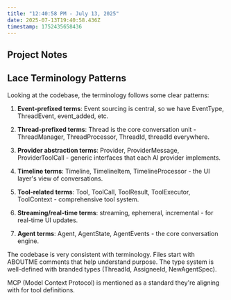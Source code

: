 ```yaml
---
title: "12:40:58 PM - July 13, 2025"
date: 2025-07-13T19:40:58.436Z
timestamp: 1752435658436
---
```


## Project Notes

## Lace Terminology Patterns

Looking at the codebase, the terminology follows some clear patterns:

1. **Event-prefixed terms**: Event sourcing is central, so we have EventType, ThreadEvent, event_added, etc.

2. **Thread-prefixed terms**: Thread is the core conversation unit - ThreadManager, ThreadProcessor, ThreadId, threadId everywhere.

3. **Provider abstraction terms**: Provider, ProviderMessage, ProviderToolCall - generic interfaces that each AI provider implements.

4. **Timeline terms**: Timeline, TimelineItem, TimelineProcessor - the UI layer's view of conversations.

5. **Tool-related terms**: Tool, ToolCall, ToolResult, ToolExecutor, ToolContext - comprehensive tool system.

6. **Streaming/real-time terms**: streaming, ephemeral, incremental - for real-time UI updates.

7. **Agent terms**: Agent, AgentState, AgentEvents - the core conversation engine.

The codebase is very consistent with terminology. Files start with ABOUTME comments that help understand purpose. The type system is well-defined with branded types (ThreadId, AssigneeId, NewAgentSpec).

MCP (Model Context Protocol) is mentioned as a standard they're aligning with for tool definitions.
